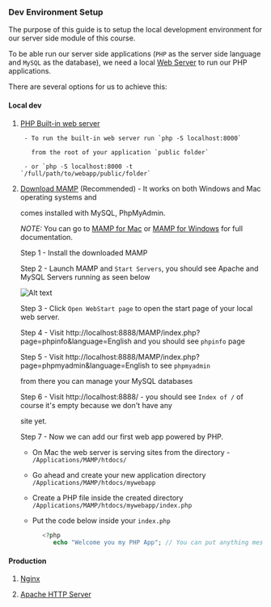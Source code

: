 ### Dev Environment Setup

The purpose of this guide is to setup the local development environment for our server side module of this course.

To be able run our server side applications (`PHP` as the server side language and `MySQL` as the database), we need a local [Web Server](https://en.wikipedia.org/wiki/Web_server) to run our PHP applications.

There are several options for us to achieve this:

#### Local dev

1. [PHP Built-in web server ](http://php.net/manual/en/features.commandline.webserver.php)

        - To run the built-in web server run `php -S localhost:8000`
        
          from the root of your application `public folder`
        
        - or `php -S localhost:8000 -t `/full/path/to/webapp/public/folder`

2. [Download MAMP](https://www.mamp.info/en/downloads/) (Recommended) - It works on both Windows and Mac operating systems and 
        
   comes installed with MySQL, PhpMyAdmin.
   
   *NOTE:* You can go to [MAMP for Mac](http://documentation.mamp.info/en/MAMP-Mac/) or [MAMP for Windows](http://documentation.mamp.info/en/MAMP-Windows/) for full documentation.

   Step 1 - Install the downloaded MAMP
        
   Step 2 - Launch MAMP and `Start Servers`, you should see Apache and MySQL Servers running as seen below
        
   ![Alt text](https://github.com/Sunnepah/php-lab-one/blob/master/mamp_gui_on.png "Servers on")
      
   Step 3 - Click `Open WebStart page` to open the start page of your local web server.
      
   Step 4 - Visit http://localhost:8888/MAMP/index.php?page=phpinfo&language=English and you should see `phpinfo` page
        
   Step 5 - Visit http://localhost:8888/MAMP/index.php?page=phpmyadmin&language=English to see `phpmyadmin`
                
      from there you can manage your MySQL databases
               
   Step 6 - Visit http://localhost:8888/ - you should see `Index of /` of course it's empty because we don't have any      
                
      site yet.
                
   Step 7 - Now we can add our first web app powered by PHP.
        
      - On Mac the web server is serving sites from the directory - `/Applications/MAMP/htdocs/`

      - Go ahead and create your new application directory `/Applications/MAMP/htdocs/mywebapp`

      - Create a PHP file inside the created directory `/Applications/MAMP/htdocs/mywebapp/index.php`

      - Put the code below inside your `index.php`

      ```php
            <?php
               echo "Welcome you my PHP App"; // You can put anything message inside the quote
      ```


#### Production

1. [Nginx](https://nginx.org/en/)

2. [Apache HTTP Server](https://httpd.apache.org/)
